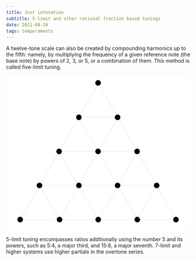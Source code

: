 ```yaml
---
title: Just intonation
subtitle: 5-limit and other rational fraction based tunings
date: 2021-08-20
tags: temperaments
---
```


A twelve-tone scale can also be created by compounding harmonics up to the fifth: namely, by multiplying the frequency of a given reference note (the base note) by powers of 2, 3, or 5, or a combination of them. This method is called five-limit tuning. 

![](./pentactys.svg)

5-limit tuning encompasses ratios additionally using the number 5 and its powers, such as 5:4, a major third, and 15:8, a major seventh. 7-limit and higher systems use higher partials in the overtone series. 